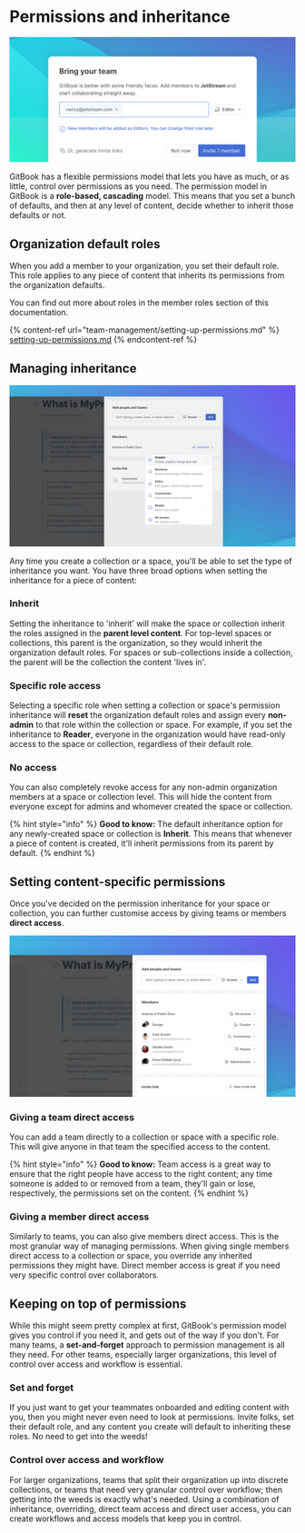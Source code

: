 # Permissions and inheritance

![](../.gitbook/assets/Invite.png)

GitBook has a flexible permissions model that lets you have as much, or as little, control over permissions as you need. The permission model in GitBook is a **role-based, cascading** model. This means that you set a bunch of defaults, and then at any level of content, decide whether to inherit those defaults or not.

## Organization default roles

When you add a member to your organization, you set their default role. This role applies to any piece of content that inherits its permissions from the organization defaults.

You can find out more about roles in the member roles section of this documentation.

{% content-ref url="team-management/setting-up-permissions.md" %}
[setting-up-permissions.md](team-management/setting-up-permissions.md)
{% endcontent-ref %}

## Managing inheritance

![](<../.gitbook/assets/Space Permissions.png>)

Any time you create a collection or a space, you'll be able to set the type of inheritance you want. You have three broad options when setting the inheritance for a piece of content:

### Inherit

Setting the inheritance to 'inherit' will make the space or collection inherit the roles assigned in the **parent level content**. For top-level spaces or collections, this parent is the organization, so they would inherit the organization default roles. For spaces or sub-collections inside a collection, the parent will be the collection the content 'lives in'.

### Specific role access

Selecting a specific role when setting a collection or space's permission inheritance will **reset** the organization default roles and assign every **non-admin** to that role within the collection or space. For example, if you set the inheritance to **Reader**, everyone in the organization would have read-only access to the space or collection, regardless of their default role.

### No access

You can also completely revoke access for any non-admin organization members at a space or collection level. This will hide the content from everyone except for admins and whomever created the space or collection.

{% hint style="info" %}
**Good to know:** The default inheritance option for any newly-created space or collection is **Inherit**. This means that whenever a piece of content is created, it'll inherit permissions from its parent by default.
{% endhint %}

## Setting content-specific permissions

Once you've decided on the permission inheritance for your space or collection, you can further customise access by giving teams or members **direct access**.

![](<../.gitbook/assets/Member Direct Access.png>)

### Giving a team direct access

You can add a team directly to a collection or space with a specific role. This will give anyone in that team the specified access to the content.

{% hint style="info" %}
**Good to know:** Team access is a great way to ensure that the right people have access to the right content; any time someone is added to or removed from a team, they'll gain or lose, respectively, the permissions set on the content.
{% endhint %}

### Giving a member direct access

Similarly to teams, you can also give members direct access. This is the most granular way of managing permissions. When giving single members direct access to a collection or space, you override any inherited permissions they might have. Direct member access is great if you need very specific control over collaborators.

## Keeping on top of permissions

While this might seem pretty complex at first, GitBook's permission model gives you control if you need it, and gets out of the way if you don't. For many teams, a **set-and-forget** approach to permission management is all they need. For other teams, especially larger organizations, this level of control over access and workflow is essential.

### Set and forget

If you just want to get your teammates onboarded and editing content with you, then you might never even need to look at permissions. Invite folks, set their default role, and any content you create will default to inheriting these roles. No need to get into the weeds!

### Control over access and workflow

For larger organizations, teams that split their organization up into discrete collections, or teams that need very granular control over workflow; then getting into the weeds is exactly what's needed. Using a combination of inheritance, overriding, direct team access and direct user access, you can create workflows and access models that keep you in control.
